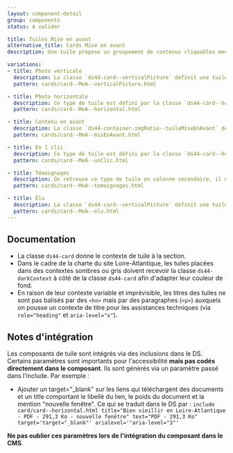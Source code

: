 ```yaml
---
layout: component-detail
group: components
status: A valider

title: Tuiles Mise en avant
alternative_title: Cards Mise en avant
description: Une tuile propose un groupement de contenus cliquables menant à un contenu détaillé. Il s'agit d'un lien hypertexte graphique et multi-contenu. Les tuiles de mise en avant représentent des tuiles que l'on retrouve dans le corps de page (sous forme de carrousel ou de bloc indépendant)

variations:
- title: Photo verticale
  description: La classe `ds44-card--verticalPicture` définit une tuile verticale prévue pour recevoir une image en en-tête.
  pattern: cards/card--MeA--verticalPicture.html

- title: Photo horizontale
  description: Ce type de tuile est défini par la classe `ds44-card--horizontal`. Elle présente (en général) une image sur la gauche et un contenu à droite.
  pattern: cards/card--MeA--horizontal.html

- title: Contenu en avant
  description: La classe `ds44-container-imgRatio--tuileMiseEnAvant` définit une tuile prévue pour recevoir un contenu mis en avant avec une image en en-tête et le descriptif dans un bloc interne à la couleur de la thématique. Pour changer la position du block interne, il suffit de changer la fin de la classe `ds44-blockAbsolute--bl` (bl bottom left. tl top left. br bottom right. tr top right)
  pattern: cards/card--MeA--misEnAvant.html

- title: En 1 clic
  description: Ce type de tuile est défini par la classe `ds44-card--horizontal`. Elle présente (en général) une image sur la gauche et un contenu à droite. On retrouve ce type de bloc d accès rapide en colonne secondaire.
  pattern: cards/card--MeA--unClic.html

- title: Témoignages
  description: On retrouve ce type de tuile en colonne secondaire, il est utilisé pour mettre en avant un témoignage ou une vidéo.
  pattern: cards/card--MeA--temoignages.html

- title: Élu
  description: La classe `ds44-card--verticalPicture` définit une tuile verticale prévue pour recevoir une image en en-tête de forme ronde et par la suite le descriptif de l élu.
  pattern: cards/card--MeA--elu.html
---
```


## Documentation

- La classe `ds44-card` donne le contexte de tuile à la section.
- Dans le cadre de la charte du site Loire-Atlantique, les tuiles placées dans des contextes sombres ou gris doivent recevoir la classe `ds44-darkContext` à côté de la classe `ds44-card` afin d'adapter leur couleur de fond.
- En raison de leur contexte variable et imprévisible, les titres des tuiles ne sont pas balisés par des `<hn>` mais par des paragraphes (`<p>`) auxquels on pousse un contexte de titre pour les assistances techniques (via `role="heading"` et `aria-level="x"`).

## Notes d'intégration

Les composants de tuile sont intégrés via des inclusions dans le DS. Certains paramètres sont importants pour l'accessibilité **mais pas codés directement dans le composant**. Ils sont générés via un paramètre passé dans l'include. Par exemple :
- Ajouter un target="_blank" sur les liens qui téléchargent des documents et un title comportant le libellé du lien, le poids du document et la mention "nouvelle fenêtre". Ce qui se traduit dans le DS par :
`include card/card--horizontal.html title="Bien vieillir en Loire-Atlantique - PDF - 291,3 Ko - nouvelle fenêtre" text="PDF - 291,3 Ko" target='target="_blank"' arialevel='"aria-level="3"'`

**Ne pas oublier ces paramètres lors de l'intégration du composant dans le CMS**.

